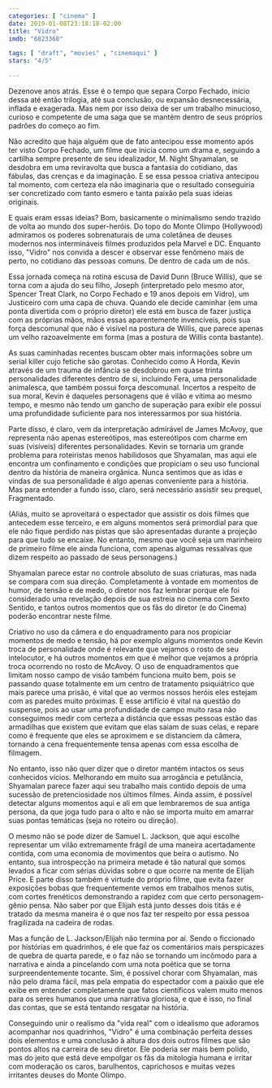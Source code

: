 ```yaml
---
categories: [ "cinema" ]
date: 2019-01-08T23:18:18-02:00
title: "Vidro"
imdb: "6823368"

tags: [ "draft", "movies" , "cinemaqui" ]
stars: "4/5"

---
```

Dezenove anos atrás. Esse é o tempo que separa Corpo Fechado, início dessa até então trilogia, até sua conclusão, ou expansão desnecessária, inflada e exagerada. Mas nem por isso deixa de ser um trabalho minucioso, curioso e competente de uma saga que se mantém dentro de seus próprios padrões do começo ao fim.

Não acredito que haja alguém que de fato antecipou esse momento após ter visto Corpo Fechado, um filme que inicia como um drama e, seguindo a cartilha sempre presente de seu idealizador, M. Night Shyamalan, se desdobra em uma reviravolta que busca a fantasia do cotidiano, das fábulas, das crenças e da imaginação. E se essa pessoa criativa antecipou tal momento, com certeza ela não imaginaria que o resultado conseguiria ser concretizado com tanto esmero e tanta paixão pela suas ideias originais.

E quais eram essas ideias? Bom, basicamente o minimalismo sendo trazido de volta ao mundo dos super-heróis. Do topo do Monte Olimpo (Hollywood) admiramos os poderes sobrenaturais de uma coletânea de deuses modernos nos intermináveis filmes produzidos pela Marvel e DC. Enquanto isso, "Vidro" nos convida a descer e observar esse fenômeno mais de perto, no cotidiano das pessoas comuns. De dentro de cada um de nós.

Essa jornada começa na rotina escusa de David Dunn (Bruce Willis), que se torna com a ajuda do seu filho, Joseph (interpretado pelo mesmo ator, Spencer Treat Clark, no Corpo Fechado e 19 anos depois em Vidro), um Justiceiro com uma capa de chuva. Quando ele decide caminhar (em uma ponta divertida com o próprio diretor) ele está em busca de fazer justiça com as próprias mãos, mãos essas aparentemente invencíveis, pois sua força descomunal que não é visível na postura de Willis, que parece apenas um velho razoavelmente em forma (mas a postura de Willis conta bastante).

As suas caminhadas recentes buscam obter mais informações sobre um serial killer cujo fetiche são garotas. Conhecido como A Horda, Kevin através de um trauma de infância se desdobrou em quase trinta personalidades diferentes dentro de si, incluindo Fera, uma personalidade animalesca, que também possui força descomunal. Incertos a respeito de sua moral, Kevin é daqueles personagens que é vilão e vítima ao mesmo tempo, e mesmo não tendo um gancho de superação para exibir ele possui uma profundidade suficiente para nos interessarmos por sua história.

Parte disso, é claro, vem da interpretação admirável de James McAvoy, que representa não apenas estereótipos, mas estereótipos com charme em suas (visíveis) diferentes personalidades. Kevin se tornaria um grande problema para roteiristas menos habilidosos que Shyamalan, mas aqui ele encontra um confinamento e condições que propiciam o seu uso funcional dentro da história de maneira orgânica. Nunca sentimos que as idas e vindas de sua personalidade é algo apenas conveniente para a história. Mas para entender a fundo isso, claro, será necessário assistir seu prequel, Fragmentado.

(Aliás, muito se aproveitará o espectador que assistir os dois filmes que antecedem esse terceiro, e em alguns momentos será primordial para que ele não fique perdido nas pistas que são apresentadas durante a projeção para que tudo se encaixe. No entanto, mesmo que você seja um marinheiro de primeiro filme ele ainda funciona, com apenas algumas ressalvas que dizem respeito ao passado de seus personagens.)

Shyamalan parece estar no controle absoluto de suas criaturas, mas nada se compara com sua direção. Completamente à vontade em momentos de humor, de tensão e de medo, o diretor nos faz lembrar porque ele foi considerado uma revelação depois de sua estreia no cinema com Sexto Sentido, e tantos outros momentos que os fãs do diretor (e do Cinema) poderão encontrar neste filme.

Criativo no uso da câmera e do enquadramento para nos propiciar momentos de medo e tensão, há por exemplo alguns momentos onde Kevin troca de personalidade onde é relevante que vejamos o rosto de seu intelocutor, e há outros momentos em que é melhor que vejamos a própria troca ocorrendo no rosto de McAvoy. O uso de enquadramentos que limitam nosso campo de visão também funciona muito bem, pois se passando quase totalmente em um centro de tratamento psiquiátrico que mais parece uma prisão, é vital que ao vermos nossos heróis eles estejam com as paredes muito próximas. E esse artifício é vital na questão do suspense, pois ao usar uma profundidade de campo muito rasa não conseguimos medir com certeza a distância que essas pessoas estão das armadilhas que existem que evitam que elas saiam de suas celas, e repare como é frequente que eles se aproximem e se distanciem da câmera, tornando a cena frequentemente tensa apenas com essa escolha de filmagem.

No entanto, isso não quer dizer que o diretor mantém intactos os seus conhecidos vícios. Melhorando em muito sua arrogância e petulância, Shyamalan parece fazer aqui seu trabalho mais contido depois de uma sucessão de pretenciosidade nos últimos filmes. Ainda assim, é possível detectar alguns momentos aqui e ali em que lembraremos de sua antiga persona, da que joga tudo para o alto e não se importa muito em amarrar suas pontas temáticas (seja no roteiro ou direção).

O mesmo não se pode dizer de Samuel L. Jackson, que aqui escolhe representar um vilão extremamente frágil de uma maneira acertadamente contida, com uma economia de movimentos que beira o autismo. No entanto, sua introspecção na primeira metade é tão natural que somos levados a ficar com sérias dúvidas sobre o que ocorre na mente de Elijah Price. E parte disso também é virtude do próprio filme, que evita fazer exposições bobas que frequentemente vemos em trabalhos menos sutis, com cortes frenéticos demonstrando a rapidez com que certo personagem-gênio pensa. Não saber por que Elijah está junto desses dois titãs e é tratado da mesma maneira é o que nos faz ter respeito por essa pessoa fragilizada na cadeira de rodas.

Mas a função de L. Jackson/Elijah não termina por aí. Sendo o ficcionado por histórias em quadrinhos, é ele que faz os comentários mais perspicazes de quebra de quarta parede, e o faz não se tornando um incômodo para a narrativa e ainda a pincelando com uma nota poética que se torna surpreendentemente tocante. Sim, é possível chorar com Shyamalan, mas não pelo drama fácil, mas pela empatia do espectador com a paixão que ele exibe em entender completamente que fatos científicos valem muito menos para os seres humanos que uma narrativa gloriosa, e que é isso, no final das contas, que se está tentando resgatar na história.

Conseguindo unir o realismo da "vida real" com o idealismo que adoramos acompanhar nos quadrinhos, "Vidro" é uma combinação perfeita desses dois elementos e uma conclusão à altura dos dois outros filmes que são pontos altos na carreira de seu diretor. Ele poderia ser mais bem polido, mas do jeito que está deve empolgar os fãs da mitologia humana e irritar com moderação os caros, barulhentos, caprichosos e muitas vezes irritantes deuses do Monte Olimpo.
